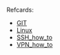 Refcards:
- [GIT](./git.md)
- [Linux](./linix.md)
- [SSH_how_to](./SSH_how_to.md)
- [VPN_how_to](./VPN_how_to.md)